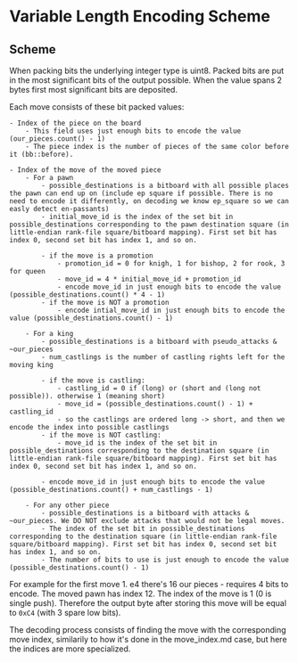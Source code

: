 # Variable Length Encoding Scheme

## Scheme

When packing bits the underlying integer type is uint8. Packed bits are put in the most significant bits of the output possible. When the value spans 2 bytes first most significant bits are deposited.

Each move consists of these bit packed values:
```
- Index of the piece on the board
    - This field uses just enough bits to encode the value (our_pieces.count() - 1)
    - The piece index is the number of pieces of the same color before it (bb::before).

- Index of the move of the moved piece
    - For a pawn
        - possible_destinations is a bitboard with all possible places the pawn can end up on (include ep square if possible. There is no need to encode it differently, on decoding we know ep_square so we can easly detect en-passants)
        - initial_move_id is the index of the set bit in possible_destinations corresponding to the pawn destination square (in little-endian rank-file square/bitboard mapping). First set bit has index 0, second set bit has index 1, and so on.

        - if the move is a promotion
            - promotion_id = 0 for knigh, 1 for bishop, 2 for rook, 3 for queen
            - move_id = 4 * initial_move_id + promotion_id
            - encode move_id in just enough bits to encode the value (possible_destinations.count() * 4 - 1)
        - if the move is NOT a promotion
            - encode intial_move_id in just enough bits to encode the value (possible_destinations.count() - 1)

    - For a king
        - possible_destinations is a bitboard with pseudo_attacks & ~our_pieces
        - num_castlings is the number of castling rights left for the moving king

        - if the move is castling:
            - castling_id = 0 if (long) or (short and (long not possible)). otherwise 1 (meaning short)
            - move_id = (possible_destinations.count() - 1) + castling_id
            - so the castlings are ordered long -> short, and then we encode the index into possible castlings
        - if the move is NOT castling:
            - move_id is the index of the set bit in possible_destinations corresponding to the destination square (in little-endian rank-file square/bitboard mapping). First set bit has index 0, second set bit has index 1, and so on.

        - encode move_id in just enough bits to encode the value (possible_destinations.count() + num_castlings - 1)

    - For any other piece
        - possible_destinations is a bitboard with attacks & ~our_pieces. We DO NOT exclude attacks that would not be legal moves.
        - The index of the set bit in possible_destinations corresponding to the destination square (in little-endian rank-file square/bitboard mapping). First set bit has index 0, second set bit has index 1, and so on.
        - The number of bits to use is just enough to encode the value (possible_destinations.count() - 1)
```

For example for the first move 1. e4 there's 16 our pieces - requires 4 bits to encode. The moved pawn has index 12. The index of the move is 1 (0 is single push). Therefore the output byte after storing this move will be equal to `0xC4` (with 3 spare low bits).

The decoding process consists of finding the move with the corresponding move index, similarily to how it's done in the move_index.md case, but here the indices are more specialized.